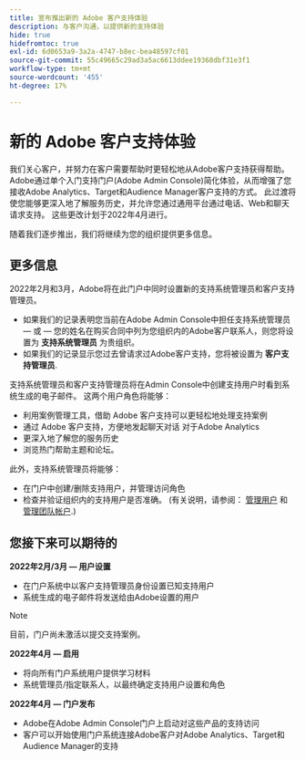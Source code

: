 ```yaml
---
title: 宣布推出新的 Adobe 客户支持体验
description: 与客户沟通，以提供新的支持体验
hide: true
hidefromtoc: true
exl-id: 6d0653a9-3a2a-4747-b8ec-bea48597cf01
source-git-commit: 55c49665c29ad3a5ac6613ddee19368dbf31e3f1
workflow-type: tm+mt
source-wordcount: '455'
ht-degree: 17%

---
```


# 新的 Adobe 客户支持体验

我们关心客户，并努力在客户需要帮助时更轻松地从Adobe客户支持获得帮助。 Adobe通过单个入门支持门户(Adobe Admin Console)简化体验，从而增强了您接收Adobe Analytics、Target和Audience Manager客户支持的方式。 此过渡将使您能够更深入地了解服务历史，并允许您通过通用平台通过电话、Web和聊天请求支持。 这些更改计划于2022年4月进行。

随着我们逐步推出，我们将继续为您的组织提供更多信息。

## 更多信息

2022年2月和3月，Adobe将在此门户中同时设置新的支持系统管理员和客户支持管理员。

* 如果我们的记录表明您当前在Adobe Admin Console中担任支持系统管理员 — 或 — 您的姓名在购买合同中列为您组织内的Adobe客户联系人，则您将设置为 **支持系统管理员** 为贵组织。
* 如果我们的记录显示您过去曾请求过Adobe客户支持，您将被设置为 **客户支持管理员**.

支持系统管理员和客户支持管理员将在Admin Console中创建支持用户时看到系统生成的电子邮件。 这两个用户角色将能够：

* 利用案例管理工具，借助 Adobe 客户支持可以更轻松地处理支持案例
* 通过 Adobe 客户支持，方便地发起聊天对话 对于Adobe Analytics
* 更深入地了解您的服务历史
* 浏览热门帮助主题和论坛。

此外，支持系统管理员将能够：

* 在门户中创建/删除支持用户，并管理访问角色
* 检查并验证组织内的支持用户是否准确。 (有关说明，请参阅： [管理用户](https://helpx.adobe.com/cn/enterprise/using/users.html) 和 [管理团队帐户](https://helpx.adobe.com/cn/enterprise/using/accounts.html).)

## 您接下来可以期待的

**2022年2月/3月 — 用户设置**

* 在门户系统中以客户支持管理员身份设置已知支持用户
* 系统生成的电子邮件将发送给由Adobe设置的用户

>[!NOTE]
>
>目前，门户尚未激活以提交支持案例。

**2022年4月 — 启用**

* 将向所有门户系统用户提供学习材料
* 系统管理员/指定联系人，以最终确定支持用户设置和角色

**2022年4月 — 门户发布**

* Adobe在Adobe Admin Console门户上启动对这些产品的支持访问
* 客户可以开始使用门户系统连接Adobe客户对Adobe Analytics、Target和Audience Manager的支持
